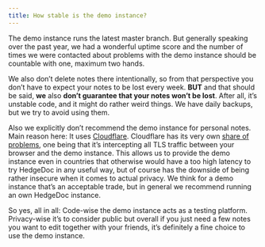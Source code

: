 ```yaml
---
title: How stable is the demo instance? 
---
```


The demo instance runs the latest master branch. But generally speaking over the past year, we had a wonderful uptime score and the number of times we were contacted about problems with the demo instance should be countable with one, maximum two hands.

We also don’t delete notes there intentionally, so from that perspective you don’t have to expect your notes to be lost every week. **BUT** and that should be said, **we** also **don’t guarantee that your notes won’t be lost**. After all, it’s unstable code, and it might do rather weird things. We have daily backups, but we try to avoid using them.

Also we explicitly don’t recommend the demo instance for personal notes. Main reason here: It uses [Cloudflare][cloudflare]. Cloudflare has its very own [share of problems][cloudflare-problems], one being that it’s intercepting all TLS traffic between your browser and the demo instance. This allows us to provide the demo instance even in countries that otherwise would have a too high latency to try HedgeDoc in any useful way, but of course has the downside of being rather insecure when it comes to actual privacy. We think for a demo instance that’s an acceptable trade, but in general we recommend running an own HedgeDoc instance.

So yes, all in all: Code-wise the demo instance acts as a testing platform. Privacy-wise it’s to consider public but overall if you just need a few notes you want to edit together with your friends, it’s definitely a fine choice to use the demo instance.

[cloudflare-problems]: https://en.wikipedia.org/wiki/Cloudflare#Controversy
[cloudflare]: https://www.cloudflare.com/
